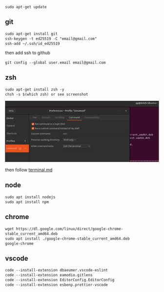 `sudo apt-get update`

## git
```
sudo apt-get install git
ssh-keygen -t ed25519 -C "email@gmail.com"
ssh-add ~/.ssh/id_ed25519
```
then add ssh to github

`git config --global user.email email@gmail.com`

## zsh

```
sudo apt-get install zsh -y
chsh -s $(which zsh) or see screenshot
```
![def-ubuntu](img/ubuntu.def-terminal.png)

then follow [terminal.md](terminal.md)

## node
```
sudo apt install nodejs
sudo apt install npm
```

## chrome
```
wget https://dl.google.com/linux/direct/google-chrome-stable_current_amd64.deb
sudo apt install ./google-chrome-stable_current_amd64.deb
google-chrome
```

## vscode

```
code --install-extension dbaeumer.vscode-eslint
code --install-extension eamodio.gitlens
code --install-extension EditorConfig.EditorConfig
code --install-extension esbenp.prettier-vscode
```